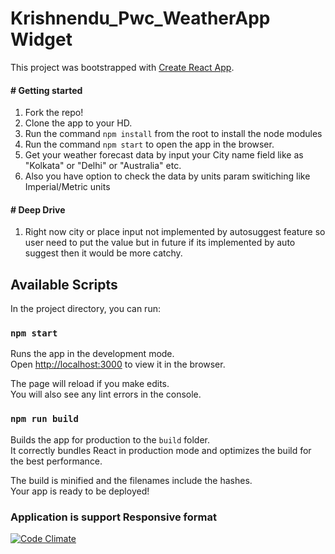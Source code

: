 # Krishnendu_Pwc_WeatherApp Widget
This project was bootstrapped with [Create React App](https://github.com/facebook/create-react-app).
#### # Getting started
1. Fork the repo!
2. Clone the app to your HD.
3. Run the command `npm install` from the root to install the node modules
4. Run the command `npm start` to open the app in the browser.
5. Get your weather forecast data by input your City name field like as "Kolkata" or "Delhi" or "Australia" etc.
6. Also you have option to check the data by units param switiching like Imperial/Metric units

#### # Deep Drive
1. Right now city or place input not implemented by autosuggest feature so user need to put the value but in future if its implemented by auto suggest then it would be more catchy. 


## Available Scripts

In the project directory, you can run:

### `npm start`

Runs the app in the development mode.<br />
Open [http://localhost:3000](http://localhost:3000) to view it in the browser.

The page will reload if you make edits.<br />
You will also see any lint errors in the console.



### `npm run build`

Builds the app for production to the `build` folder.<br />
It correctly bundles React in production mode and optimizes the build for the best performance.

The build is minified and the filenames include the hashes.<br />
Your app is ready to be deployed!

### Application is support Responsive format

[![Code Climate](https://codeclimate.com/github/farahat80/react-open-weather/badges/gpa.svg)](https://codeclimate.com/github/farahat80/react-open-weather)






